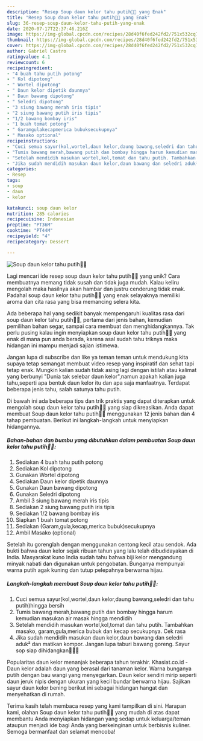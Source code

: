 ```yaml
---
description: "Resep Soup daun kelor tahu putih🤗😋 yang Enak"
title: "Resep Soup daun kelor tahu putih🤗😋 yang Enak"
slug: 36-resep-soup-daun-kelor-tahu-putih-yang-enak
date: 2020-07-17T22:37:46.216Z
image: https://img-global.cpcdn.com/recipes/28d40f6fed242fd2/751x532cq70/soup-daun-kelor-tahu-putih🤗😋-foto-resep-utama.jpg
thumbnail: https://img-global.cpcdn.com/recipes/28d40f6fed242fd2/751x532cq70/soup-daun-kelor-tahu-putih🤗😋-foto-resep-utama.jpg
cover: https://img-global.cpcdn.com/recipes/28d40f6fed242fd2/751x532cq70/soup-daun-kelor-tahu-putih🤗😋-foto-resep-utama.jpg
author: Gabriel Castro
ratingvalue: 4.1
reviewcount: 6
recipeingredient:
- "4 buah tahu putih potong"
- " Kol dipotong"
- " Wortel dipotong"
- " Daun kelor dipetik daunnya"
- " Daun bawang dipotong"
- " Seledri dipotong"
- "3 siung bawang merah iris tipis"
- "2 siung bawang putih iris tipis"
- "1/2 bawang bombay iris"
- "1 buah tomat potong"
- " Garamgulakecapmerica bubuksecukupnya"
- " Masako optional"
recipeinstructions:
- "Cuci semua sayur(kol,wortel,daun kelor,daung bawang,seledri dan tahu putih)hingga bersih"
- "Tumis bawang merah,bawang putih dan bombay hingga harum kemudian masukan air masak hingga mendidih"
- "Setelah mendidih masukan wortel,kol,tomat dan tahu putih. Tambahkan masako, garam,gula,merica bubuk dan kecap secukupnya. Cek rasa"
- "Jika sudah mendidih masukan daun kelor,daun bawang dan seledri aduk² dan matikan kompor. Jangan lupa taburi bawang goreng. Sayur sop siap dihidangkan🤗🤗😋"
categories:
- Resep
tags:
- soup
- daun
- kelor

katakunci: soup daun kelor 
nutrition: 285 calories
recipecuisine: Indonesian
preptime: "PT36M"
cooktime: "PT44M"
recipeyield: "4"
recipecategory: Dessert

---
```



![Soup daun kelor tahu putih🤗😋](https://img-global.cpcdn.com/recipes/28d40f6fed242fd2/751x532cq70/soup-daun-kelor-tahu-putih🤗😋-foto-resep-utama.jpg)

Lagi mencari ide resep soup daun kelor tahu putih🤗😋 yang unik? Cara membuatnya memang tidak susah dan tidak juga mudah. Kalau keliru mengolah maka hasilnya akan hambar dan justru cenderung tidak enak. Padahal soup daun kelor tahu putih🤗😋 yang enak selayaknya memiliki aroma dan cita rasa yang bisa memancing selera kita.

Ada beberapa hal yang sedikit banyak mempengaruhi kualitas rasa dari soup daun kelor tahu putih🤗😋, pertama dari jenis bahan, kemudian pemilihan bahan segar, sampai cara membuat dan menghidangkannya. Tak perlu pusing kalau ingin menyiapkan soup daun kelor tahu putih🤗😋 yang enak di mana pun anda berada, karena asal sudah tahu triknya maka hidangan ini mampu menjadi sajian istimewa.

Jangan lupa di subscribe dan like ya teman teman untuk mendukung kita supaya tetap semangat membuat video resep yang inspiratif dan sehat tapi tetap enak. Mungkin kalian sudah tidak asing lagi dengan istilah atau kalimat yang berbunyi &#34;Dunia tak selebar daun kelor&#34;,namun apakah kalian juga tahu,seperti apa bentuk daun kelor itu dan apa saja manfaatnya. Terdapat beberapa jenis tahu, salah satunya tahu putih.


Di bawah ini ada beberapa tips dan trik praktis yang dapat diterapkan untuk mengolah soup daun kelor tahu putih🤗😋 yang siap dikreasikan. Anda dapat membuat Soup daun kelor tahu putih🤗😋 menggunakan 12 jenis bahan dan 4 tahap pembuatan. Berikut ini langkah-langkah untuk menyiapkan hidangannya.

<!--inarticleads1-->

##### Bahan-bahan dan bumbu yang dibutuhkan dalam pembuatan Soup daun kelor tahu putih🤗😋:

1. Sediakan 4 buah tahu putih potong
1. Sediakan  Kol dipotong
1. Gunakan  Wortel dipotong
1. Sediakan  Daun kelor dipetik daunnya
1. Gunakan  Daun bawang dipotong
1. Gunakan  Seledri dipotong
1. Ambil 3 siung bawang merah iris tipis
1. Sediakan 2 siung bawang putih iris tipis
1. Sediakan 1/2 bawang bombay iris
1. Siapkan 1 buah tomat potong
1. Sediakan  (Garam,gula,kecap,merica bubuk)secukupnya
1. Ambil  Masako (optional)


Setelah itu gorenglah dengan menggunakan centong kecil atau sendok. Ada bukti bahwa daun kelor sejak ribuan tahun yang lalu telah dibudidayakan di India. Masyarakat kuno India sudah tahu bahwa biji kelor mengandung minyak nabati dan digunakan untuk pengobatan. Bunganya mempunyai warna putih agak kuning dan tutup pelepahnya berwarna hijau. 

<!--inarticleads2-->

##### Langkah-langkah membuat Soup daun kelor tahu putih🤗😋:

1. Cuci semua sayur(kol,wortel,daun kelor,daung bawang,seledri dan tahu putih)hingga bersih
1. Tumis bawang merah,bawang putih dan bombay hingga harum kemudian masukan air masak hingga mendidih
1. Setelah mendidih masukan wortel,kol,tomat dan tahu putih. Tambahkan masako, garam,gula,merica bubuk dan kecap secukupnya. Cek rasa
1. Jika sudah mendidih masukan daun kelor,daun bawang dan seledri aduk² dan matikan kompor. Jangan lupa taburi bawang goreng. Sayur sop siap dihidangkan🤗🤗😋


Popularitas daun kelor menanjak beberapa tahun terakhir. Khasiat.co.id - Daun kelor adalah daun yang berasal dari tanaman kelor. Warna bunganya putih dengan bau wangi yang menyegarkan. Daun kelor sendiri mirip seperti daun jeruk nipis dengan ukuran yang kecil bundar berwarna hijau. Sajikan sayur daun kelor bening berikut ini sebagai hidangan hangat dan menyehatkan di rumah. 

Terima kasih telah membaca resep yang kami tampilkan di sini. Harapan kami, olahan Soup daun kelor tahu putih🤗😋 yang mudah di atas dapat membantu Anda menyiapkan hidangan yang sedap untuk keluarga/teman ataupun menjadi ide bagi Anda yang berkeinginan untuk berbisnis kuliner. Semoga bermanfaat dan selamat mencoba!
